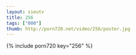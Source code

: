 ```yaml
--- 
layout: sieutv
title: 256
tags: ["000"]
thumb: http://porn720.net/video/256/poster.jpg
---
```

{% include porn720 key="256" %} 
